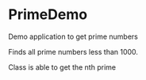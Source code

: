 # PrimeDemo
Demo application to get prime numbers

Finds all prime numbers less than 1000.

Class is able to get the nth prime
